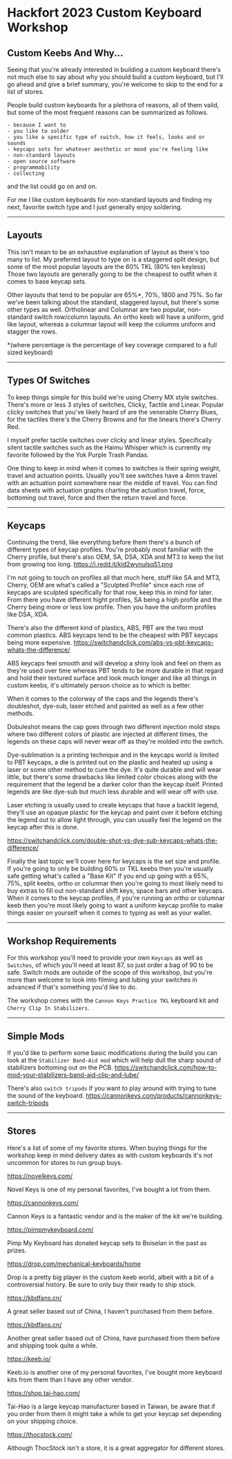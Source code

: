 # Hackfort 2023 Custom Keyboard Workshop

## Custom Keebs And Why...

Seeing that you're already interested in building a custom keyboard there's not much else to say about why you should build a custom keyboard, but I'll go ahead and give a brief summary, you're welcome to skip to the end for a list of stores.

People build custom keyboards for a plethora of reasons, all of them valid, but some of the most frequent reasons can be summarized as follows. 

    - because I want to
    - you like to solder
    - you like a specific type of switch, how it feels, looks and or sounds
    - keycaps sets for whatever aesthetic or mood you're feeling like
    - non-standard layouts
    - open source software
    - programmability
    - collecting

and the list could go on and on.

For me I like custom keyboards for non-standard layouts and finding my next, favorite switch type and I just generally enjoy soldering.

----

## Layouts

This isn't mean to be an exhaustive explanation of layout as there's too many to list. My preferred layout to type on is a staggered split design, but some of the most popular layouts are the 60% TKL (80% ten keyless) Those two layouts are generally going to be the cheapest to outfit when it comes to base keycap sets. 

Other layouts that tend to be popular are 65%*, 70%, 1800 and 75%. So far we've been talking about the standard, staggered layout, but there's some other types as well. Ortholinear and Columnar are two popular, non-standard switch row/column layouts. An ortho keeb will have a uniform, grid like layout, whereas a columnar layout will keep the columns uniform and stagger the rows.

*(where percentage is the percentage of key coverage compared to a full sized keyboard)

----

## Types Of Switches

To keep things simple for this build we're using Cherry MX style switches. There's more or less 3 styles of switches, Clicky, Tactile and Linear. Popular clicky switches that you've likely heard of are the venerable Cherry Blues, for the tactiles there's the Cherry Browns and for the linears there's Cherry Red.

I myself prefer tactile switches over clicky and linear styles. Specifically silent tactile switches such as the Haimu Whisper which is currently my favorite followed by the Yok Purple Trash Pandas. 

One thing to keep in mind when it comes to switches is their spring weight, travel and actuation points. Usually you'll see switches have a 4mm travel with an actuation point somewhere near the middle of travel. You can find data sheets with actuation graphs charting the actuation travel, force, bottoming out travel, force and then the return travel and force.

----

## Keycaps

Continuing the trend, like everything before them there's a bunch of different types of keycap profiles. You're probably most familiar with the Cherry profile, but there's also OEM, SA, DSA, XDA and MT3 to keep the list from growing too long. https://i.redd.it/kld2wynulsq51.png 

I'm not going to touch on profiles all that much here, stuff like SA and MT3, Cherry, OEM are what's called a "Sculpted Profile" since each row of keycaps are sculpted specifically for that row, keep this in mind for later. From there you have different hight profiles, SA being a high profile and the Cherry being more or less low profile. Then you have the uniform profiles like DSA, XDA. 

There's also the different kind of plastics, ABS, PBT are the two most common plastics. ABS keycaps tend to be the cheapest with PBT keycaps being more expensive. https://switchandclick.com/abs-vs-pbt-keycaps-whats-the-difference/

ABS keycaps feel smooth and will develop a shiny look and feel on them as they're used over time whereas PBT tends to be more durable in that regard and hold their textured surface and look much longer and like all things in custom keebs, it's ultimately person choice as to which is better.

When it comes to the colorway of the caps and the legends there's doubleshot, dye-sub, laser etched and painted as well as a few other methods. 

Dobuleshot means the cap goes through two different injection mold steps where two different colors of plastic are injected at different times, the legends on these caps will never wear off as they're molded into the switch.

Dye-sublimation is a printing technique and in the keycaps world is limited to PBT keycaps, a die is printed out on the plastic and heated up using a laser or some other method to cure the dye. It's quite durable and will wear little, but there's some drawbacks like limited color choices along with the requirement that the legend be a darker color than the keycap itself. Printed legends are like dye-sub but much less durable and will wear off with use.

Laser etching is usually used to create keycaps that have a backlit legend, they'll use an opaque plastic for the keycap and paint over it before etching the legend out to allow light through, you can usually feel the legend on the keycap after this is done. 

https://switchandclick.com/double-shot-vs-dye-sub-keycaps-whats-the-difference/

Finally the last topic we'll cover here for keycaps is the set size and profile. If you're going to only be building 60% or TKL keebs then you're usually safe getting what's called a "Base Kit" If you end up going with a 65%, 75%, split keebs, ortho or columnar then you're going to most likely need to buy extras to fill out non-standard shift keys, space bars and other keycaps. When it comes to the keycap profiles, if you're running an ortho or columnar keeb then you're most likely going to want a uniform keycap profile to make things easier on yourself when it comes to typing as well as your wallet. 

----

## Workshop Requirements

For this workshop you'll need to provide your own `Keycaps` as well as `Switches`, of which you'll need at least 87, so just order a bag of 90 to be safe. Switch mods are outside of the scope of this workshop, but you're more than welcome to look into filming and lubing your switches in advanced if that's something you'd like to do.

The workshop comes with the `Cannon Keys Practice TKL` keyboard kit and `Cherry Clip In Stabilizers`.

----

## Simple Mods

If you'd like to perform some basic modifications during the build you can look at the `Stabilizer Band-Aid mod` which will help dull the sharp sound of stabilizers bottoming out on the PCB. https://switchandclick.com/how-to-mod-your-stabilizers-band-aid-clip-and-lube/

There's also `switch tripods` if you want to play around with trying to tune the sound of the keyboard. https://cannonkeys.com/products/cannonkeys-switch-tripods

----

## Stores

Here's a list of some of my favorite stores. When buying things for the workshop keep in mind delivery dates as with custom keyboards it's not uncommon for stores to run group buys. 

https://novelkeys.com/

Novel Keys is one of my personal favorites, I've bought a lot from them.

https://cannonkeys.com/

Cannon Keys is a fantastic vendor and is the maker of the kit we're building.

https://pimpmykeyboard.com/

Pimp My Keyboard has donated keycap sets to Boiselan in the past as prizes.

https://drop.com/mechanical-keyboards/home

Drop is a pretty big player in the custom keeb world, albeit with a bit of a controversial history. Be sure to only buy their ready to ship stock. 

https://kbdfans.cn/

A great seller based out of China, I haven't purchased from them before.

https://kbdfans.cn/

Another great seller based out of China, have purchased from them before and shipping took quite a while.

https://keeb.io/

Keeb.io is another one of my personal favorites, I've bought more keyboard kits from them than I have any other vendor.

https://shop.tai-hao.com/

Tai-Hao is a large keycap manufacturer based in Taiwan, be aware that if you order from them it might take a while to get your keycap set depending on your shipping choice.

https://thocstock.com/

Although ThocStock isn't a store, it is a great aggregator for different stores.
